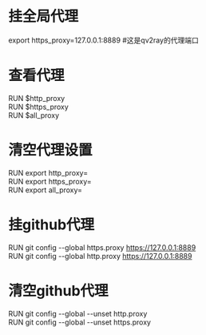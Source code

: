 # 挂全局代理
export https_proxy=127.0.0.1:8889  #这是qv2ray的代理端口  
# 查看代理  
RUN $http_proxy  
RUN $https_proxy  
RUN $all_proxy  
# 清空代理设置
RUN export http_proxy=  
RUN export https_proxy=  
RUN export all_proxy=  
# 挂github代理  
RUN  git config --global https.proxy https://127.0.0.1:8889  
RUN  git config --global http.proxy https://127.0.0.1:8889  
# 清空github代理  
RUN git config --global --unset http.proxy  
RUN git config --global --unset https.proxy  
